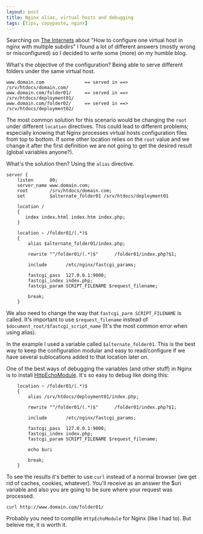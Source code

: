 ```yaml
---
layout: post
title: Nginx alias, virtual hosts and debugging
tags: [tips, copypaste, nginx]
---
```


Searching on [The Internets](http://en.wikipedia.org/wiki/Internets) about "How to configure one virtual host in nginx with multiple subdirs" I found a lot of different answers (mostly wrong or misconfigured) so I decided to write some (more) on my humble blog.

What's the objective of the configuration? Being able to serve different folders under the same virtual host.

	www.domain.com               == served in ==>   /srv/htdocs/domain.com/
	www.domain.com/folder01/     == served in ==>   /srv/htdocs/deployment01/
	www.domain.com/folder02/     == served in ==>   /srv/htdocs/deployment02/

The most common solution for this scenario would be changing the `root` under different `location` directives. This could lead to different problems; especially knowing that Nginx processes virtual hosts configuration files from top to bottom. If some other location relies on the `root` value and we change it after the first definition we are not going to get the desired result (global variables anyone?).

What's the solution then? Using the `alias` directive.

	server {
	    listen      80;
	    server_name www.domain.com;
	    root        /srv/htdocs/domain.com;
	    set         $alternate_folder01 /srv/htdocs/deployment01

	    location /
	    {
	       index index.html index.htm index.php;
	    }

	    location ~ /folder01/(.*)$
	    {
	        alias $alternate_folder01/index.php;

	        rewrite "^/folder01/(.*)$"      /folder01/index.php?$1;

	        include       /etc/nginx/fastcgi_params;

	        fastcgi_pass  127.0.0.1:9000;
	        fastcgi_index index.php;
	        fastcgi_param SCRIPT_FILENAME $request_filename;

	        break;
	    }

We also need to change the way that `fastcgi_parm SCRIPT_FILENAME` is called. It's important to use `$request_filename` instead of `$document_root/$fastcgi_script_name` (It's the most common error when using alias).

In the example I used a variable called `$alternate_folder01`. This is the best way to keep the configuration modular and easy to read/configure if we have several sublocations added to that location later on.

One of the best ways of debugging the variables (and other stuff) in Nginx is to install [HttpEchoModule](http://wiki.nginx.org/HttpEchoModule). It's so easy to debug like doing this:

	 	location ~ /folder01/(.*)$
	    {
	        alias /srv/htdocs/deployment01/index.php;

	        rewrite "^/folder01/(.*)$"      /folder01/index.php?$1;

	        include       /etc/nginx/fastcgi_params;

	        fastcgi_pass  127.0.0.1:9000;
	        fastcgi_index index.php;
	        fastcgi_param SCRIPT_FILENAME $request_filename;

	        echo $uri

	        break;
	    }

To see the results it's better to use `curl` instead of a normal browser (we get rid of caches, cookies, whatever). You'll receive as an answer the $uri variable and also you are going to be sure where your request was processed.

	curl http://www.domain.com/folder01/

Probably you need to complile `HttpEchoModule` for Nginx (like I had to). But beleive me, it is worth it.